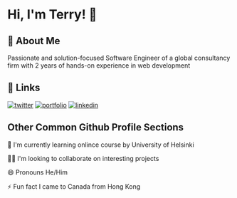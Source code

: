 
# Hi, I'm Terry! 👋
## 🚀 About Me
Passionate and solution-focused Software Engineer of a global consultancy firm with 2 years of hands-on experience in web development
## 🔗 Links
[![twitter](https://img.shields.io/badge/gmail-c14438?style=for-the-badge&logo=gmail&logoColor=white)](mailto:leungterry18@gmail.com)
[![portfolio](https://img.shields.io/badge/Github-000?style=for-the-badge&logo=github&logoColor=white)](https://github.com/Ixesha3G)
[![linkedin](https://img.shields.io/badge/linkedin-0A66C2?style=for-the-badge&logo=linkedin&logoColor=white)](https://www.linkedin.com/in/terryleungcy/)

## Other Common Github Profile Sections
🧠 I'm currently learning onlince course by University of Helsinki

👯‍♀️ I'm looking to collaborate on interesting projects

😄 Pronouns He/Him

⚡️ Fun fact I came to Canada from Hong Kong

